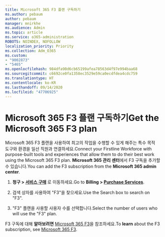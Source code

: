 ```yaml
---
title: Microsoft 365 F3 플랜 구독하기
ms.author: pebaum
author: pebaum
manager: mnirkhe
ms.audience: Admin
ms.topic: article
ms.service: o365-administration
ROBOTS: NOINDEX, NOFOLLOW
localization_priority: Priority
ms.collection: Adm_O365
ms.custom:
- "9002873"
- "5465"
ms.openlocfilehash: 984dfa90d6cb65199afea78563d4f97e994baa68
ms.sourcegitcommit: c6692ce0fa1358ec3529e59ca0ecdfdea4cdc759
ms.translationtype: HT
ms.contentlocale: ko-KR
ms.lasthandoff: 09/14/2020
ms.locfileid: "47706925"
---
```

# <a name="get-the-microsoft-365-f3-plan"></a><span data-ttu-id="d9cca-102">Microsoft 365 F3 플랜 구독하기</span><span class="sxs-lookup"><span data-stu-id="d9cca-102">Get the Microsoft 365 F3 plan</span></span>

<span data-ttu-id="d9cca-103">Microsoft 365 F3 플랜을 사용하여 최고의 작업을 수행할 수 있게 해주는 특수 목적 도구와 환경을 일선 직원과 연결하세요.</span><span class="sxs-lookup"><span data-stu-id="d9cca-103">Connect your Firstline Workforce with purpose-built tools and experiences that allow them to do their best work using the Microsoft 365 F3 plan.</span></span> <span data-ttu-id="d9cca-104">**Microsoft 365 관리 센터**에서 F3 구독을 추가할 수 있습니다.</span><span class="sxs-lookup"><span data-stu-id="d9cca-104">You can add the F3 subscription from the **Microsoft 365 admin center**.</span></span>

1. <span data-ttu-id="d9cca-105">**청구 > [서비스 구매](https://go.microsoft.com/fwlink/p/?linkid=868433)** 로 이동하세요.</span><span class="sxs-lookup"><span data-stu-id="d9cca-105">Go to **Billing > [Purchase Services](https://go.microsoft.com/fwlink/p/?linkid=868433)**.</span></span>

2. <span data-ttu-id="d9cca-106">검색 상자를 사용하여 "F3"을 찾으세요.</span><span class="sxs-lookup"><span data-stu-id="d9cca-106">Use the Search box to search on "F3".</span></span>

3. <span data-ttu-id="d9cca-107">"F3" 플랜을 사용할 사용자 수를 선택합니다.</span><span class="sxs-lookup"><span data-stu-id="d9cca-107">Select the number of users who will use the "F3" plan.</span></span>

<span data-ttu-id="d9cca-108">F3 구독에 대해 **알아보려면** [Microsoft 365 F3](https://www.microsoft.com/microsoft-365/microsoft-365-enterprise-f3?activetab=pivot%3aoverviewtab)을 참조하세요.</span><span class="sxs-lookup"><span data-stu-id="d9cca-108">To **learn** about the F3 subscription, see [Microsoft 365 F3](https://www.microsoft.com/microsoft-365/microsoft-365-enterprise-f3?activetab=pivot%3aoverviewtab).</span></span>
